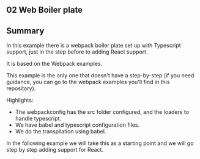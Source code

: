 ## 02 Web Boiler plate

## Summary

In this example there is a webpack boiler plate set up with Typescript support, just in the step before
to adding React support.

It is based on the Webpack examples.

This example is the only one that doesn't have a step-by-step (if you need guidance, you can go to the
webpack examples you'll find in this repository).

Highlights:

- The webpackconfig has the src folder configured, and the loaders to handle typescript.
- We have babel and typescript configuration files.
- We do the transpilation using babel.

In the following example we will take this as a starting point and we will go step by step adding
support for React.
